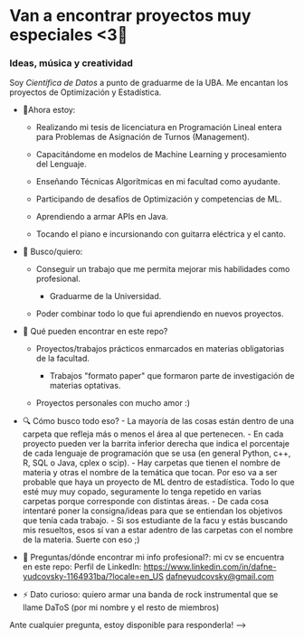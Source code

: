 # Van a encontrar proyectos muy especiales <3👋
### Ideas, música y creatividad

Soy *Científica de Datos* a punto de graduarme de la UBA. Me encantan los proyectos de Optimización y Estadística. 

- 🌱Ahora estoy:

  - Realizando mi tesis de licenciatura en Programación Lineal entera para Problemas de Asignación de Turnos (Management).
  
  - Capacitándome en modelos de Machine Learning y procesamiento del Lenguaje.
  
  - Enseñando Técnicas Algorítmicas en mi facultad como ayudante.
  
  - Participando de desafíos de Optimización y competencias de ML.
  - Aprendiendo a armar APIs en Java.
  - Tocando el piano e incursionando con guitarra eléctrica y el canto.

  
- 🔭 Busco/quiero:

  - Conseguir un trabajo que me permita mejorar mis habilidades como profesional.
  
	- Graduarme de la Universidad.

  - Poder combinar todo lo que fui aprendiendo en nuevos proyectos.

	 
- 🤔 Qué pueden encontrar en este repo?

  - Proyectos/trabajos prácticos enmarcados en materias obligatorias de la facultad.
  
	- Trabajos "formato paper" que formaron parte de investigación de materias optativas.

  - Proyectos personales con mucho amor :)

- 🔍 Cómo busco todo eso?
      - La mayoría de las cosas están dentro de una carpeta que refleja más o menos el área al que pertenecen.
      - En cada proyecto pueden ver la barrita inferior derecha que indica el porcentaje de cada lenguaje de programación que se usa (en general Python, c++, R, SQL o Java, cplex o scip).
      - Hay carpetas que tienen el nombre de materia y otras el nombre de la temática que tocan. Por eso va a ser probable que haya un proyecto de ML dentro de estadística. Todo lo que esté muy muy copado, seguramente lo tenga repetido en varias carpetas porque corresponde con distintas áreas.
      - De cada cosa intentaré poner la consigna/ideas para que se entiendan los objetivos que tenía cada trabajo.
      - Si sos estudiante de la facu y estás buscando mis resueltos, esos sí van a estar adentro de las carpetas con el nombre de la materia. Suerte con eso ;)

- 💬 Preguntas/dónde encontrar mi info profesional?: mi cv se encuentra en este repo:
      Perfil de LinkedIn: https://www.linkedin.com/in/dafne-yudcovsky-1164931ba/?locale=en_US
      dafneyudcovsky@gmail.com
  
- ⚡ Dato curioso: quiero armar una banda de rock instrumental que se llame DaToS (por mi nombre y el resto de miembros)

Ante cualquier pregunta, estoy disponible para responderla!
-->
